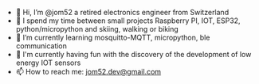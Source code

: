 - 👋 Hi, I’m @jom52 a retired electronics engineer from Switzerland
- 👀 I spend my time between small projects Raspberry PI, IOT, ESP32, python/micropython and skiing, walking or biking
- 🌱 I’m currently learning mosquitto-MQTT, micropython, ble communication
- 💞️ I'm currently having fun with the discovery of the development of low energy IOT sensors
- 📫 How to reach me: jom52.dev@gmail.com

<!---
josmet52/josmet52 is a ✨ special ✨ repository because its `README.md` (this file) appears on your GitHub profile.
You can click the Preview link to take a look at your changes.
--->
